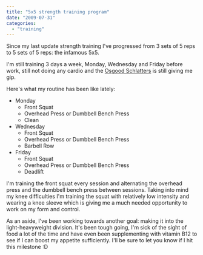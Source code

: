 ```yaml
---
title: "5x5 strength training program"
date: "2009-07-31"
categories: 
  - "training"
---
```


Since my last update strength training I've progressed from 3 sets of 5 reps to 5 sets of 5 reps: the infamous 5x5.

I'm still training 3 days a week, Monday, Wednesday and Friday before work, still not doing any cardio and the [Osgood Schlatters](http://en.wikipedia.org/wiki/Osgood-Schlatter_disease) is still giving me gip.

Here's what my routine has been like lately:

- Monday
    - Front Squat
    - Overhead Press or Dumbbell Bench Press
    - Clean
- Wednesday
    - Front Squat
    - Overhead Press or Dumbbell Bench Press
    - Barbell Row
- Friday
    - Front Squat
    - Overhead Press or Dumbbell Bench Press
    - Deadlift

I'm training the front squat every session and alternating the overhead press and the dumbbell bench press between sessions. Taking into mind my knee difficulties I'm training the squat with relatively low intensity and wearing a knee sleeve which is giving me a much needed opportunity to work on my form and control.

As an aside, I've been working towards another goal: making it into the light-heavyweight division. It's been tough going, I'm sick of the sight of food a lot of the time and have even been supplementing with vitamin B12 to see if I can boost my appetite sufficiently. I'll be sure to let you know if I hit this milestone :D
